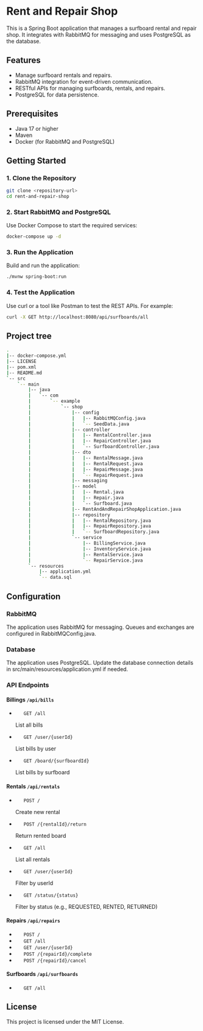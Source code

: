 # Rent and Repair Shop

This is a Spring Boot application that manages a surfboard rental and repair shop. It integrates with RabbitMQ for messaging and uses PostgreSQL as the database.

## Features

- Manage surfboard rentals and repairs.
- RabbitMQ integration for event-driven communication.
- RESTful APIs for managing surfboards, rentals, and repairs.
- PostgreSQL for data persistence.

## Prerequisites

- Java 17 or higher
- Maven
- Docker (for RabbitMQ and PostgreSQL)

## Getting Started

### 1. Clone the Repository

```bash
git clone <repository-url>
cd rent-and-repair-shop
```

### 2. Start RabbitMQ and PostgreSQL

Use Docker Compose to start the required services:

```bash
docker-compose up -d
```

### 3. Run the Application

Build and run the application:

```bash
./mvnw spring-boot:run
```

### 4. Test the Application

Use curl or a tool like Postman to test the REST APIs. For example:

```bash
curl -X GET http://localhost:8080/api/surfboards/all
```

## Project tree

```sh
.
|-- docker-compose.yml
|-- LICENSE
|-- pom.xml
|-- README.md
`-- src
    `-- main
        |-- java
        |   `-- com
        |       `-- example
        |           `-- shop
        |               |-- config
        |               |   |-- RabbitMQConfig.java
        |               |   `-- SeedData.java
        |               |-- controller
        |               |   |-- RentalController.java
        |               |   |-- RepairController.java
        |               |   `-- SurfboardController.java
        |               |-- dto
        |               |   |-- RentalMessage.java
        |               |   |-- RentalRequest.java
        |               |   |-- RepairMessage.java
        |               |   `-- RepairRequest.java
        |               |-- messaging
        |               |-- model
        |               |   |-- Rental.java
        |               |   |-- Repair.java
        |               |   `-- Surfboard.java
        |               |-- RentAndAndRepairShopApplication.java
        |               |-- repository
        |               |   |-- RentalRepository.java
        |               |   |-- RepairRepository.java
        |               |   `-- SurfboardRepository.java
        |               `-- service
        |                   |-- BillingService.java
        |                   |-- InventoryService.java
        |                   |-- RentalService.java
        |                   `-- RepairService.java
        `-- resources
            |-- application.yml
            `-- data.sql
```

## Configuration

### RabbitMQ

The application uses RabbitMQ for messaging. Queues and exchanges are configured in RabbitMQConfig.java.

### Database

The application uses PostgreSQL. Update the database connection details in src/main/resources/application.yml if needed.

### API Endpoints

#### Billings `/api/bills`

- `   GET /all`

    List all bills
- `   GET /user/{userId}`

    List bills by user
- `   GET /board/{surfboardId}`

    List bills by surfboard
    
#### Rentals `/api/rentals`

- `   POST /`

    Create new rental
- `   POST /{rentalId}/return`

    Return rented board
- `   GET /all`

    List all rentals
- `   GET /user/{userId}`

    Filter by userId
- `   GET /status/{status}`

    Filter by status (e.g., REQUESTED, RENTED, RETURNED)

#### Repairs `/api/repairs`

- `   POST /`
- `   GET /all`
- `   GET /user/{userId}`
- `   POST /{repairId}/complete`
- `   POST /{repairId}/cancel`

#### Surfboards `/api/surfboards`

- `   GET /all`


## License

This project is licensed under the MIT License. 
